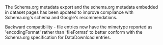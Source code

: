 The Schema.org metadata export and the schema.org metadata embedded in dataset pages has been updated to improve compliance with Schema.org's schema and Google's recommendations.

Backward compatibility - file entries now have the mimetype reported as 'encodingFormat' rather than 'fileFormat' to better conform with the Schema.org specification for DataDownload entries.